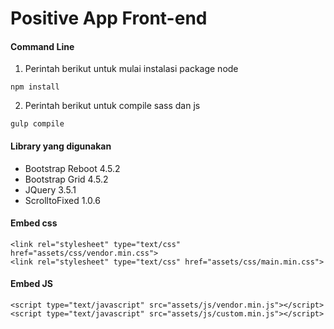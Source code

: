 # Positive App Front-end
#### Command Line
1. Perintah berikut untuk mulai instalasi package node
```
npm install
```
2. Perintah berikut untuk compile sass dan js
```
gulp compile
```

#### Library yang digunakan
- Bootstrap Reboot 4.5.2
- Bootstrap Grid 4.5.2
- JQuery 3.5.1
- ScrolltoFixed 1.0.6

#### Embed css
```
<link rel="stylesheet" type="text/css" href="assets/css/vendor.min.css">
<link rel="stylesheet" type="text/css" href="assets/css/main.min.css">
```

#### Embed JS 
```
<script type="text/javascript" src="assets/js/vendor.min.js"></script>
<script type="text/javascript" src="assets/js/custom.min.js"></script>
```
